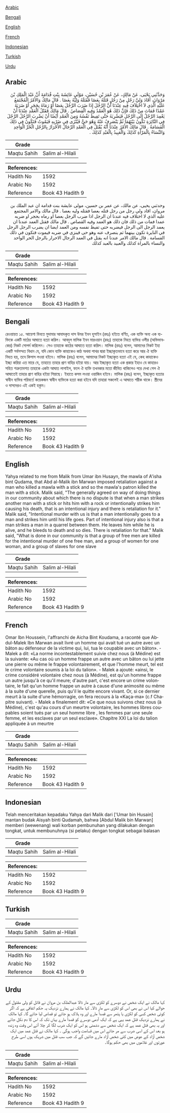 [Arabic](#arabic)

[Bengali](#bengali)

[English](#english)

[French](#french)

[Indonesian](#indonesian)

[Turkish](#turkish)

[Urdu](#urdu)

## Arabic


<div dir="rtl" lang="ar" style={{fontSize:'larger',backgroundColor:'#f8f9fa',padding:20}}>
وَحَدَّثَنِي يَحْيَى، عَنْ مَالِكٍ، عَنْ عُمَرَ بْنِ حُسَيْنٍ، مَوْلَى عَائِشَةَ بِنْتِ قُدَامَةَ أَنَّ عَبْدَ الْمَلِكِ بْنَ مَرْوَانَ، أَقَادَ وَلِيَّ رَجُلٍ مِنْ رَجُلٍ قَتَلَهُ بِعَصًا فَقَتَلَهُ وَلِيُّهُ بِعَصًا ‏.‏ قَالَ مَالِكٌ وَالأَمْرُ الْمُجْتَمَعُ عَلَيْهِ الَّذِي لاَ اخْتِلاَفَ فِيهِ عِنْدَنَا أَنَّ الرَّجُلَ إِذَا ضَرَبَ الرَّجُلَ بِعَصًا أَوْ رَمَاهُ بِحَجَرٍ أَوْ ضَرَبَهُ عَمْدًا فَمَاتَ مِنْ ذَلِكَ فَإِنَّ ذَلِكَ هُوَ الْعَمْدُ وَفِيهِ الْقِصَاصُ ‏.‏ قَالَ مَالِكٌ فَقَتْلُ الْعَمْدِ عِنْدَنَا أَنْ يَعْمِدَ الرَّجُلُ إِلَى الرَّجُلِ فَيَضْرِبَهُ حَتَّى تَفِيظَ نَفْسُهُ وَمِنَ الْعَمْدِ أَيْضًا أَنْ يَضْرِبَ الرَّجُلُ الرَّجُلَ فِي النَّائِرَةِ تَكُونُ بَيْنَهُمَا ثُمَّ يَنْصَرِفُ عَنْهُ وَهُوَ حَىٌّ فَيُنْزَى فِي ضَرْبِهِ فَيَمُوتُ فَتَكُونُ فِي ذَلِكَ الْقَسَامَةُ ‏.‏ قَالَ مَالِكٌ الأَمْرُ عِنْدَنَا أَنَّهُ يُقْتَلُ فِي الْعَمْدِ الرِّجَالُ الأَحْرَارُ بِالرَّجُلِ الْحُرِّ الْوَاحِدِ وَالنِّسَاءُ بِالْمَرْأَةِ كَذَلِكَ وَالْعَبِيدُ بِالْعَبْدِ كَذَلِكَ ‏.‏
</div>
<div style={{backgroundColor:'#f8f9fa',padding:20, marginBottom: 10}}><table> <thead> <tr> <th>Grade</th> <th></th> </tr> </thead> <tbody> <tr><td>Maqtu Sahih</td><td>Salim al-Hilali</td></tr></tbody></table><table> <thead> <tr> <th>References:</th> <th></th> </tr> </thead> <tbody><tr><td>Hadith No</td><td>1592</td></tr><tr><td>Arabic No</td><td>1592</td></tr><tr><td>Reference</td><td>Book 43 Hadith 9</td></tr></tbody></table></div>


<div dir="rtl" lang="ar" style={{fontSize:'larger',backgroundColor:'#f8f9fa',padding:20}}>
وحدثني يحيى، عن مالك، عن عمر بن حسين، مولى عايشة بنت قدامة ان عبد الملك بن مروان، اقاد ولي رجل من رجل قتله بعصا فقتله وليه بعصا . قال مالك والامر المجتمع عليه الذي لا اختلاف فيه عندنا ان الرجل اذا ضرب الرجل بعصا او رماه بحجر او ضربه عمدا فمات من ذلك فان ذلك هو العمد وفيه القصاص . قال مالك فقتل العمد عندنا ان يعمد الرجل الى الرجل فيضربه حتى تفيظ نفسه ومن العمد ايضا ان يضرب الرجل الرجل في النايرة تكون بينهما ثم ينصرف عنه وهو حى فينزى في ضربه فيموت فتكون في ذلك القسامة . قال مالك الامر عندنا انه يقتل في العمد الرجال الاحرار بالرجل الحر الواحد والنساء بالمراة كذلك والعبيد بالعبد كذلك
</div>
<div style={{backgroundColor:'#f8f9fa',padding:20, marginBottom: 10}}><table> <thead> <tr> <th>Grade</th> <th></th> </tr> </thead> <tbody> <tr><td>Maqtu Sahih</td><td>Salim al-Hilali</td></tr></tbody></table><table> <thead> <tr> <th>References:</th> <th></th> </tr> </thead> <tbody><tr><td>Hadith No</td><td>1592</td></tr><tr><td>Arabic No</td><td>1592</td></tr><tr><td>Reference</td><td>Book 43 Hadith 9</td></tr></tbody></table></div>

## Bengali


<div dir="ltr" lang="bn" style={{fontSize:'larger',backgroundColor:'#f8f9fa',padding:20}}>
রেওয়ায়ত ১৫. আয়েশা বিনতে মুদামার আযাদকৃত দাস উমর ইবন হুসাইন (রহঃ) হইতে বর্ণিত, এক ব্যক্তি অন্য এক ব্যক্তিকে একটি মাঠের আঘাতে হত্যা করিল। আবদুল মালিক ইবন মারওয়ান (রহঃ) তাহাকে নিহত ব্যক্তির ওলীর (অভিভাবকের) নিকট সোপর্দ করিলেন। সেও তাহাকে কাঠের আঘাতে হত্যা করিল। মালিক (রহঃ) বলেন, আমাদের নিকট ইহা একটি সর্বসম্মত বিধান যে, যদি কোন ব্যক্তি কাহাকেও কাঠ অথবা পাথর দ্বারা ইচ্ছাকৃতভাবে হত্যা করে আর ঐ ব্যক্তি নিহত হয়, তবে কিসাস লওয়া হইবে। মালিক (রহঃ) বলেন, আমাদের নিকট ইচ্ছাকৃত হত্যা এই যে, কেহ কাহাকেও ইচ্ছা করিয়া এত মারে যে, তাহাতে তাহার প্রাণ বাহির হইয়া যায়। আর ইচ্ছাকৃত হত্যা এক প্রকার ইহাও যে কাহারও সহিত শত্রুতাবশত তাহাকে একটা আঘাত লাগাইল, ফলে ঐ ব্যক্তি তখনকার মতো জীবিত থাকিলেও পরে দেখা গেল ঐ আঘাতেই তাহার প্রাণ বাহির হইয়া গিয়াছে। ইহাতে কসম লওয়া ওয়াজিব হইবে। মালিক (রহঃ) বলেন, ইচ্ছাকৃত হত্যার স্বাধীন ব্যক্তির পরিবর্তে কয়েকজন স্বাধীন ব্যক্তিকে হত্যা করা হইবে যদি তাহারা সকলেই এ আঘাতে শরীক থাকে। স্ত্রীদের ও দাসদেরও এই একই হকুম।
</div>
<div style={{backgroundColor:'#f8f9fa',padding:20, marginBottom: 10}}><table> <thead> <tr> <th>Grade</th> <th></th> </tr> </thead> <tbody> <tr><td>Maqtu Sahih</td><td>Salim al-Hilali</td></tr></tbody></table><table> <thead> <tr> <th>References:</th> <th></th> </tr> </thead> <tbody><tr><td>Hadith No</td><td>1592</td></tr><tr><td>Arabic No</td><td>1592</td></tr><tr><td>Reference</td><td>Book 43 Hadith 9</td></tr></tbody></table></div>

## English


<div dir="ltr" lang="en" style={{fontSize:'larger',backgroundColor:'#f8f9fa',padding:20}}>
Yahya related to me from Malik from Umar ibn Husayn, the mawla of A'isha bint Qudama, that Abd al-Malik ibn Marwan imposed retaliation against a man who killed a mawla with a stick and so the mawla's patron killed the man with a stick. Malik said, "The generally agreed on way of doing things in our community about which there is no dispute is that when a man strikes another man with a stick or hits him with a rock or intentionally strikes him causing his death, that is an intentional injury and there is retaliation for it." Malik said, "Intentional murder with us is that a man intentionally goes to a man and strikes him until his life goes. Part of intentional injury also is that a man strikes a man in a quarrel between them. He leaves him while he is alive, and he bleeds to death and so dies. There is retaliation for that." Malik said, "What is done in our community is that a group of free men are killed for the intentional murder of one free man, and a group of women for one woman, and a group of slaves for one slave
</div>
<div style={{backgroundColor:'#f8f9fa',padding:20, marginBottom: 10}}><table> <thead> <tr> <th>Grade</th> <th></th> </tr> </thead> <tbody> <tr><td>Maqtu Sahih</td><td>Salim al-Hilali</td></tr></tbody></table><table> <thead> <tr> <th>References:</th> <th></th> </tr> </thead> <tbody><tr><td>Hadith No</td><td>1592</td></tr><tr><td>Arabic No</td><td>1592</td></tr><tr><td>Reference</td><td>Book 43 Hadith 9</td></tr></tbody></table></div>

## French


<div dir="ltr" lang="fr" style={{fontSize:'larger',backgroundColor:'#f8f9fa',padding:20}}>
Omar Ibn Houssein, l'affranchi de Aicha Bint Koudama, a raconté que Abdul-Malek Ibn Marwan avait livré un homme qui avait tué un autre avec un bâton au défenseur de la victime qui, lui, tua le coupable avec un bâton». - Malek a dit: «La norme incontestablement suivie chez nous (à Médine) est la suivante: «Au cas où un homme frappe un autre avec un bâton ou lui jette une pierre ou même le frappe volontairement, et que l'homme meurt, tel est le crime volontaire soumis à la loi du talion». - Malek a ajouté: «ainsi, le crime considéré volontaire chez nous (à Médine), est qu'un homme frappe un autre jusqu'à ce qu'il meure; d'autre part, c'est encore un crime volontaire, le fait qu'un homme frappe un autre à cause d'une animosité ou même à la suite d'une querelle, puis qu'il le quitte encore vivant. Or, si ce dernier meurt à la suite d'une hémorragie, on fera recours à la «Kaça-ma» (c.f Chapitre suivant). - Malek a finalement dit: «Ce que nous suivons chez nous (à Médine), c'est qu'au cours d'un meurtre volontaire, les hommes libres coupables soient tués par un seul homme libre , les femmes par une seule femme, et les esclaves par un seul esclave». Chapitre XXI La loi du talion appliquée à un meurtre
</div>
<div style={{backgroundColor:'#f8f9fa',padding:20, marginBottom: 10}}><table> <thead> <tr> <th>Grade</th> <th></th> </tr> </thead> <tbody> <tr><td>Maqtu Sahih</td><td>Salim al-Hilali</td></tr></tbody></table><table> <thead> <tr> <th>References:</th> <th></th> </tr> </thead> <tbody><tr><td>Hadith No</td><td>1592</td></tr><tr><td>Arabic No</td><td>1592</td></tr><tr><td>Reference</td><td>Book 43 Hadith 9</td></tr></tbody></table></div>

## Indonesian


<div dir="ltr" lang="id" style={{fontSize:'larger',backgroundColor:'#f8f9fa',padding:20}}>
Telah menceritakan kepadaku Yahya dari Malik dari ['Umar bin Husain] mantan budak Aisyah binti Qudamah, bahwa [Abdul Malik bin Marwan] memberi (wewenang) wali korban pembunuhan yang dilakukan dengan tongkat, untuk membunuhnya (si pelaku) dengan tongkat sebagai balasan
</div>
<div style={{backgroundColor:'#f8f9fa',padding:20, marginBottom: 10}}><table> <thead> <tr> <th>Grade</th> <th></th> </tr> </thead> <tbody> <tr><td>Maqtu Sahih</td><td>Salim al-Hilali</td></tr></tbody></table><table> <thead> <tr> <th>References:</th> <th></th> </tr> </thead> <tbody><tr><td>Hadith No</td><td>1592</td></tr><tr><td>Arabic No</td><td>1592</td></tr><tr><td>Reference</td><td>Book 43 Hadith 9</td></tr></tbody></table></div>

## Turkish


<div dir="ltr" lang="tr" style={{fontSize:'larger',backgroundColor:'#f8f9fa',padding:20}}>

</div>
<div style={{backgroundColor:'#f8f9fa',padding:20, marginBottom: 10}}><table> <thead> <tr> <th>Grade</th> <th></th> </tr> </thead> <tbody> <tr><td>Maqtu Sahih</td><td>Salim al-Hilali</td></tr></tbody></table><table> <thead> <tr> <th>References:</th> <th></th> </tr> </thead> <tbody><tr><td>Hadith No</td><td>1592</td></tr><tr><td>Arabic No</td><td>1592</td></tr><tr><td>Reference</td><td>Book 43 Hadith 9</td></tr></tbody></table></div>

## Urdu


<div dir="rtl" lang="ur" style={{fontSize:'larger',backgroundColor:'#f8f9fa',padding:20}}>
کہا مالک نے ایک شخص نے دوسرے کو لکڑی سے مار ڈالا عبدالملک بن مروان نے قاتل کو ولی مقتول کے حوالے کیا اس نے بھی اس کو لکڑی سے مار ڈالا۔ کہا مالک نے ہمارے نزدیک یہ حکم اتفاقی ہے کہ اگر کوئی شخص کسی کو لکڑی یا پتھر سے قصداً مارے اور وہ ہلاک ہو جائے تو قصاص لیا جائے گا۔ کہا مالک نے ہمارے نزدیک قتل عمد یہی ہے کہ ایک آدمی دوسرے کو قصداً مارے یہاں تک کہ اس کا دم نکل جائے اور یہ بھی قتل عمد ہے کہ ایک شخص سے دشمنی ہو اس کو ایک ضرب لگا کر چلا آئے اس وقت وہ زندہ ہو بعد اس کے اسی ضرب سے مر جائے اس میں قسامت واجب ہوگی ۔ کہا مالک نے قتل عمد میں ایک شخص آزاد کے عوض میں کئی شخص آزاد مارے جائیں گے کہ جب سب قتل میں شریک ہوں اسی طرح عورتوں اور غلاموں میں بھی حکم ہوگا۔
</div>
<div style={{backgroundColor:'#f8f9fa',padding:20, marginBottom: 10}}><table> <thead> <tr> <th>Grade</th> <th></th> </tr> </thead> <tbody> <tr><td>Maqtu Sahih</td><td>Salim al-Hilali</td></tr></tbody></table><table> <thead> <tr> <th>References:</th> <th></th> </tr> </thead> <tbody><tr><td>Hadith No</td><td>1592</td></tr><tr><td>Arabic No</td><td>1592</td></tr><tr><td>Reference</td><td>Book 43 Hadith 9</td></tr></tbody></table></div>